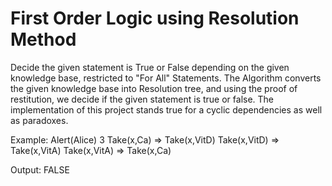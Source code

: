 # First Order Logic using Resolution Method

Decide the given statement is True or False depending on the given knowledge base, restricted to "For All" Statements. 
The Algorithm converts the given knowledge base into Resolution tree, and using the proof of restitution, we decide if the given statement is true or false. The implementation of this project stands true for a cyclic dependencies as well as paradoxes. 

Example: 
Alert(Alice)
3
Take(x,Ca) => Take(x,VitD)
Take(x,VitD) => Take(x,VitA)
Take(x,VitA) => Take(x,Ca)

Output: 
FALSE